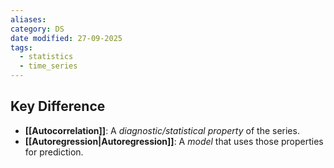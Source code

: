 ```yaml
---
aliases:
category: DS
date modified: 27-09-2025
tags:
  - statistics
  - time_series
---
```

## Key Difference

* **[[Autocorrelation]]**: A *diagnostic/statistical property* of the series.
* **[[Autoregression|Autoregression]]**: A *model* that uses those properties for prediction.
